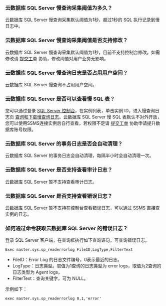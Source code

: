 ### 云数据库 SQL Server 慢查询采集阈值为多久？
云数据库 SQL Server 慢查询采集默认阈值为1秒，超过1秒的 SQL 执行记录到慢日志中。

### 云数据库 SQL Server 慢查询采集阈值是否支持修改？
云数据库 SQL Server 慢查询采集默认阈值为1秒，目前不支持控制台修改。如需修改请 [提交工单](https://console.cloud.tencent.com/workorder/category) 协助，修改阈值对用户业务无影响。

### 云数据库 SQL Server 慢查询日志是否占用用户空间？
云数据库 SQL Server 慢查询不占用用户空间。

### 云数据库 SQL Server 是否可以查看慢 SQL 表？
您可以通过登录 [SQL Server 控制台](https://console.cloud.tencent.com/sqlserver)，在实例列表，单击实例 ID，进入慢查询日志页 [查询和下载慢查询日志](https://cloud.tencent.com/document/product/238/71659)。云数据库 SQL Server 慢 SQL 表默认不对外开放，您可以使用SSMS连接实例后自行查看，若权限不足请 [提交工单](https://console.cloud.tencent.com/workorder/category) 协助申请提升数据库账号权限。

### 云数据库 SQL Server 的事务日志是否会自动清理？
云数据库 SQL Server 的事务日志会自动清理，每隔半小时会自动清理一次。

### 云数据库 SQL Server 是否支持查看审计日志？
云数据库 SQL Server 暂不支持查看审计日志。

### 云数据库 SQL Server 是否支持查看错误日志？
云数据库 SQL Server 暂不支持在控制台查看错误日志，可以通过 SSMS 直接查实例的日志。

### 如何通过命令获取云数据库 SQL Server 的错误日志？
登录 SQL Server 客户端，在查询框执行如下查询语句，可查询错误日志。
```
Exec master.sys.sp_readerrorlog FileID,LogType,FilterText
```
- FileID：Error Log 的日志文件编号，0表示最近的日志。
- LogType：日志类型。取值为1查询的日志类型为 error logs，取值为2查询的日志类型为 Agent logs。
- FilterText：查询关键字，可为 NULL。

示例如下：
```
exec master.sys.sp_readerrorlog 0,1,'error'
```

